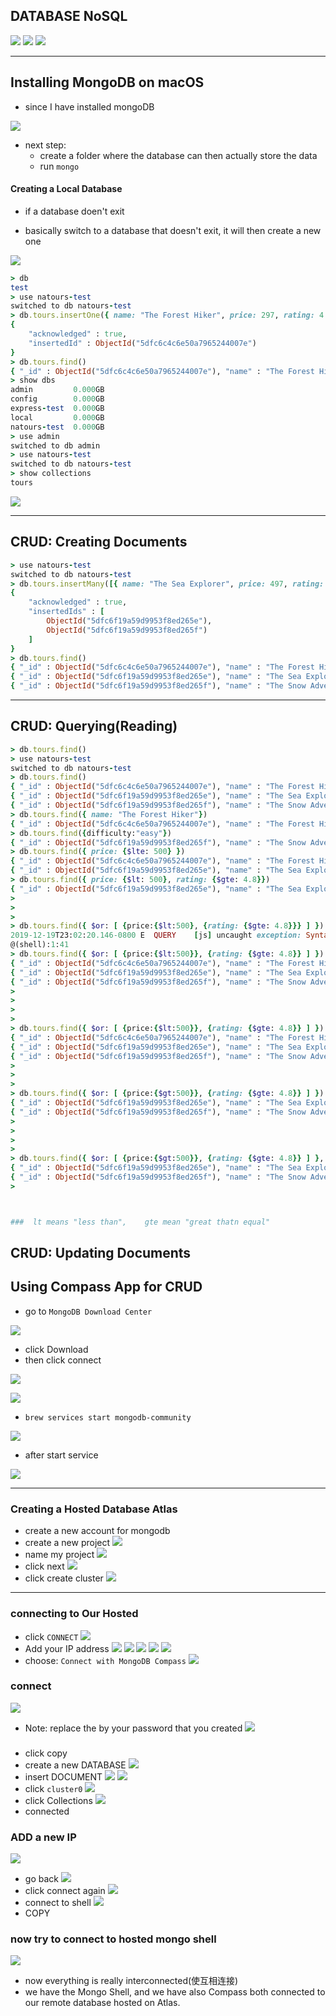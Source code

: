 ## DATABASE NoSQL

![](img/2019-12-19-17-25-32.png)
![](img/2019-12-19-17-27-59.png)
![](img/2019-12-19-17-31-58.png)

---

## Installing MongoDB on macOS

- since I have installed mongoDB

![](img/2019-12-19-17-39-43.png)

- next step:
    - create a folder where the database can then actually store the data
    - run `mongo`

#### Creating a Local Database

- if a database doen't exit

- basically switch to a database that doesn't exit, it will then create a new one 

![](img/2019-12-19-22-34-41.png)

```ruby
> db
test
> use natours-test
switched to db natours-test
> db.tours.insertOne({ name: "The Forest Hiker", price: 297, rating: 4.7})
{
	"acknowledged" : true,
	"insertedId" : ObjectId("5dfc6c4c6e50a7965244007e")
}
> db.tours.find()
{ "_id" : ObjectId("5dfc6c4c6e50a7965244007e"), "name" : "The Forest Hiker", "price" : 297, "rating" : 4.7 }
> show dbs
admin         0.000GB
config        0.000GB
express-test  0.000GB
local         0.000GB
natours-test  0.000GB
> use admin
switched to db admin
> use natours-test
switched to db natours-test
> show collections
tours
```

![](img/2019-12-19-22-45-42.png)

---

## CRUD: Creating Documents

```ruby
> use natours-test
switched to db natours-test
> db.tours.insertMany([{ name: "The Sea Explorer", price: 497, rating: 4.8}, { name: "The Snow Adventure", price: 997, rating: 4.9, difficulty: "easy"}])
{
	"acknowledged" : true,
	"insertedIds" : [
		ObjectId("5dfc6f19a59d9953f8ed265e"),
		ObjectId("5dfc6f19a59d9953f8ed265f")
	]
}
> db.tours.find()
{ "_id" : ObjectId("5dfc6c4c6e50a7965244007e"), "name" : "The Forest Hiker", "price" : 297, "rating" : 4.7 }
{ "_id" : ObjectId("5dfc6f19a59d9953f8ed265e"), "name" : "The Sea Explorer", "price" : 497, "rating" : 4.8 }
{ "_id" : ObjectId("5dfc6f19a59d9953f8ed265f"), "name" : "The Snow Adventure", "price" : 997, "rating" : 4.9, "difficulty" : "easy" }
```

---

## CRUD: Querying(Reading)

```ruby
> db.tours.find()
> use natours-test
switched to db natours-test
> db.tours.find()
{ "_id" : ObjectId("5dfc6c4c6e50a7965244007e"), "name" : "The Forest Hiker", "price" : 297, "rating" : 4.7 }
{ "_id" : ObjectId("5dfc6f19a59d9953f8ed265e"), "name" : "The Sea Explorer", "price" : 497, "rating" : 4.8 }
{ "_id" : ObjectId("5dfc6f19a59d9953f8ed265f"), "name" : "The Snow Adventure", "price" : 997, "rating" : 4.9, "difficulty" : "easy" }
> db.tours.find({ name: "The Forest Hiker"})
{ "_id" : ObjectId("5dfc6c4c6e50a7965244007e"), "name" : "The Forest Hiker", "price" : 297, "rating" : 4.7 }
> db.tours.find({difficulty:"easy"})
{ "_id" : ObjectId("5dfc6f19a59d9953f8ed265f"), "name" : "The Snow Adventure", "price" : 997, "rating" : 4.9, "difficulty" : "easy" }
> db.tours.find({ price: {$lte: 500} })
{ "_id" : ObjectId("5dfc6c4c6e50a7965244007e"), "name" : "The Forest Hiker", "price" : 297, "rating" : 4.7 }
{ "_id" : ObjectId("5dfc6f19a59d9953f8ed265e"), "name" : "The Sea Explorer", "price" : 497, "rating" : 4.8 }
> db.tours.find({ price: {$lt: 500}, rating: {$gte: 4.8}})
{ "_id" : ObjectId("5dfc6f19a59d9953f8ed265e"), "name" : "The Sea Explorer", "price" : 497, "rating" : 4.8 }
> 
> 
> 
> db.tours.find({ $or: [ {price:{$lt:500}, {rating: {$gte: 4.8}}} ] })
2019-12-19T23:02:20.146-0800 E  QUERY    [js] uncaught exception: SyntaxError: expected property name, got '{' :
@(shell):1:41
> db.tours.find({ $or: [ {price:{$lt:500}}, {rating: {$gte: 4.8}} ] })
{ "_id" : ObjectId("5dfc6c4c6e50a7965244007e"), "name" : "The Forest Hiker", "price" : 297, "rating" : 4.7 }
{ "_id" : ObjectId("5dfc6f19a59d9953f8ed265e"), "name" : "The Sea Explorer", "price" : 497, "rating" : 4.8 }
{ "_id" : ObjectId("5dfc6f19a59d9953f8ed265f"), "name" : "The Snow Adventure", "price" : 997, "rating" : 4.9, "difficulty" : "easy" }
> 
> 
> 
> 
> db.tours.find({ $or: [ {price:{$lt:500}}, {rating: {$gte: 4.8}} ] })
{ "_id" : ObjectId("5dfc6c4c6e50a7965244007e"), "name" : "The Forest Hiker", "price" : 297, "rating" : 4.7 }
{ "_id" : ObjectId("5dfc6f19a59d9953f8ed265e"), "name" : "The Sea Explorer", "price" : 497, "rating" : 4.8 }
{ "_id" : ObjectId("5dfc6f19a59d9953f8ed265f"), "name" : "The Snow Adventure", "price" : 997, "rating" : 4.9, "difficulty" : "easy" }
> 
> 
> 
> db.tours.find({ $or: [ {price:{$gt:500}}, {rating: {$gte: 4.8}} ] })
{ "_id" : ObjectId("5dfc6f19a59d9953f8ed265e"), "name" : "The Sea Explorer", "price" : 497, "rating" : 4.8 }
{ "_id" : ObjectId("5dfc6f19a59d9953f8ed265f"), "name" : "The Snow Adventure", "price" : 997, "rating" : 4.9, "difficulty" : "easy" }
> 
> 
> 
> 
> db.tours.find({ $or: [ {price:{$gt:500}}, {rating: {$gte: 4.8}} ] }, {name: 1})
{ "_id" : ObjectId("5dfc6f19a59d9953f8ed265e"), "name" : "The Sea Explorer" }
{ "_id" : ObjectId("5dfc6f19a59d9953f8ed265f"), "name" : "The Snow Adventure" }
> 



###  lt means "less than",    gte mean "great thatn equal"
```

## CRUD: Updating Documents



## Using Compass App for CRUD

- go to `MongoDB Download Center`

![](img/2019-12-19-21-48-19.png)

- click Download
- then click connect

![](img/2019-12-19-21-59-20.png)

![](img/2019-12-19-21-59-39.png)

- `brew services start mongodb-community`

![](img/2019-12-19-22-04-30.png)

- after start service

![](img/2019-12-19-22-03-17.png)










---
### Creating a Hosted Database Atlas
- create a new account for mongodb
- create a new project
![](img/2019-12-19-21-10-13.png)
- name my project
![](img/2019-12-19-21-11-29.png)
- click next
![](img/2019-12-19-21-17-41.png)
- click create cluster
![](img/2019-12-19-21-21-04.png)
---

### connecting to Our Hosted
- click `CONNECT`
![](img/2019-12-19-21-22-05.png)
- Add your IP address
![](img/2019-12-19-21-23-07.png)
![](img/2019-12-19-21-39-32.png)
![](img/2019-12-19-21-39-44.png)
![](img/2019-12-19-21-40-09.png)
![](img/2019-12-19-21-40-33.png)
- choose: `Connect with MongoDB Compass`
![](img/2019-12-19-21-41-45.png)
### connect 
![](img/2019-12-20-08-44-29.png)
- Note: replace the <password> by your password that you created
![](img/2019-12-20-08-49-51.png)
###
- click copy
- create a new DATABASE
![](img/2019-12-20-07-30-29.png)
- insert DOCUMENT
![](img/2019-12-20-08-39-36.png)
![](img/2019-12-20-08-40-58.png)
- click `cluster0`
![](img/2019-12-20-08-41-39.png)
- click Collections
![](img/2019-12-20-08-59-25.png)
- connected

### ADD a new IP
![](img/2019-12-20-09-01-25.png)

- go back
![](img/2019-12-20-09-02-19.png)
- click connect again
![](img/2019-12-20-09-02-55.png)
- connect to shell
![](img/2019-12-20-09-03-28.png)
- COPY

### now try to connect to hosted mongo shell
![](img/2019-12-20-09-08-52.png)
- now everything is really interconnected(使互相连接)
- we have the Mongo Shell, and we have also Compass both connected to our remote database hosted on Atlas.



